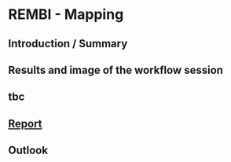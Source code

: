 # REMBI - Mapping

## Introduction / Summary

## Results and image of the workflow session

## tbc

## [Report](./Report/)

## Outlook